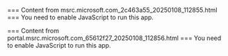 === Content from msrc.microsoft.com_2c463a55_20250108_112855.html ===
You need to enable JavaScript to run this app.

=== Content from portal.msrc.microsoft.com_65612f27_20250108_112856.html ===
You need to enable JavaScript to run this app.
